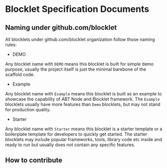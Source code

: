 # Blocklet Specification Documents


## Naming under github.com/blocklet

All blocklets under github.com/blocklet organization follow those naming rules:

- DEMO

Any blocklet name with `DEMO` means this blocklet is built for simple demo purpose, usually the project itself is just the minimal barebone of the scaffold code. 

- Example 

Any blocklet name with `Example` means this blocklet is built as an example to showcase the capability of ABT Node and Blocklet framework. The `Example` blocklets usually have more features than `Demo` blocklets, but may not stand for production quality. 

- Starter

Any blocklet name with `Starter` means this blocklet is a starter template or a boilerplate template for developers to quickly get started. The starter blocklets may include popular frameworks, tools, library code etc inside and ready to run but usually does not contain any specific features. 



## How to contribute 
